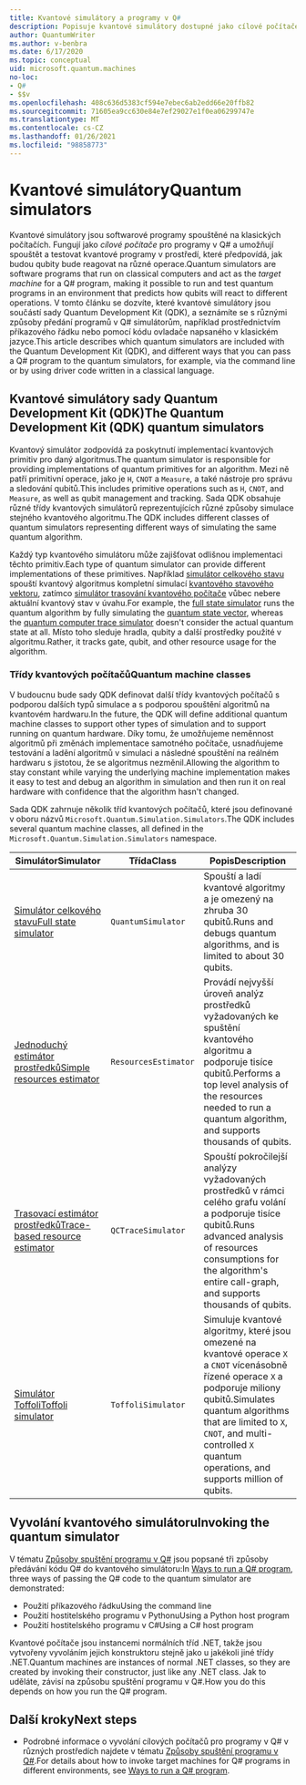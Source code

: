 ```yaml
---
title: Kvantové simulátory a programy v Q#
description: Popisuje kvantové simulátory dostupné jako cílové počítače pro programy v Q#.
author: QuantumWriter
ms.author: v-benbra
ms.date: 6/17/2020
ms.topic: conceptual
uid: microsoft.quantum.machines
no-loc:
- Q#
- $$v
ms.openlocfilehash: 408c636d5383cf594e7ebec6ab2edd66e20ffb82
ms.sourcegitcommit: 71605ea9cc630e84e7ef29027e1f0ea06299747e
ms.translationtype: MT
ms.contentlocale: cs-CZ
ms.lasthandoff: 01/26/2021
ms.locfileid: "98858773"
---
```

# <a name="quantum-simulators"></a><span data-ttu-id="b3006-103">Kvantové simulátory</span><span class="sxs-lookup"><span data-stu-id="b3006-103">Quantum simulators</span></span>

<span data-ttu-id="b3006-104">Kvantové simulátory jsou softwarové programy spouštěné na klasických počítačích. Fungují jako *cílové počítače* pro programy v Q# a umožňují spouštět a testovat kvantové programy v prostředí, které předpovídá, jak budou qubity bude reagovat na různé operace.</span><span class="sxs-lookup"><span data-stu-id="b3006-104">Quantum simulators are software programs that run on classical computers and act as the *target machine* for a Q# program, making it possible to run and test quantum programs in an environment that predicts how qubits will react to different operations.</span></span> <span data-ttu-id="b3006-105">V tomto článku se dozvíte, které kvantové simulátory jsou součástí sady Quantum Development Kit (QDK), a seznámíte se s různými způsoby předání programů v Q# simulátorům, například prostřednictvím příkazového řádku nebo pomocí kódu ovladače napsaného v klasickém jazyce.</span><span class="sxs-lookup"><span data-stu-id="b3006-105">This article describes which quantum simulators are included with the Quantum Development Kit (QDK), and different ways that you can pass a Q# program to the quantum simulators, for example, via the command line or by using driver code written in a classical language.</span></span>  



## <a name="the-quantum-development-kit-qdk-quantum-simulators"></a><span data-ttu-id="b3006-106">Kvantové simulátory sady Quantum Development Kit (QDK)</span><span class="sxs-lookup"><span data-stu-id="b3006-106">The Quantum Development Kit (QDK) quantum simulators</span></span>

<span data-ttu-id="b3006-107">Kvantový simulátor zodpovídá za poskytnutí implementací kvantových primitiv pro daný algoritmus.</span><span class="sxs-lookup"><span data-stu-id="b3006-107">The quantum simulator is responsible for providing implementations of quantum primitives for an algorithm.</span></span> <span data-ttu-id="b3006-108">Mezi ně patří primitivní operace, jako je `H`, `CNOT` a `Measure`, a také nástroje pro správu a sledování qubitů.</span><span class="sxs-lookup"><span data-stu-id="b3006-108">This includes primitive operations such as `H`, `CNOT`, and `Measure`, as well as qubit management and tracking.</span></span> <span data-ttu-id="b3006-109">Sada QDK obsahuje různé třídy kvantových simulátorů reprezentujících různé způsoby simulace stejného kvantového algoritmu.</span><span class="sxs-lookup"><span data-stu-id="b3006-109">The QDK includes different classes of quantum simulators representing different ways of simulating the same quantum algorithm.</span></span> 


<span data-ttu-id="b3006-110">Každý typ kvantového simulátoru může zajišťovat odlišnou implementaci těchto primitiv.</span><span class="sxs-lookup"><span data-stu-id="b3006-110">Each type of quantum simulator can provide different implementations of these primitives.</span></span> <span data-ttu-id="b3006-111">Například [simulátor celkového stavu](xref:microsoft.quantum.machines.full-state-simulator) spouští kvantový algoritmus kompletní simulací [kvantového stavového vektoru](xref:microsoft.quantum.glossary#quantum-state), zatímco [simulátor trasování kvantového počítače](xref:microsoft.quantum.machines.qc-trace-simulator.intro) vůbec nebere aktuální kvantový stav v úvahu.</span><span class="sxs-lookup"><span data-stu-id="b3006-111">For example, the [full state simulator](xref:microsoft.quantum.machines.full-state-simulator) runs the quantum algorithm by fully simulating the [quantum state vector](xref:microsoft.quantum.glossary#quantum-state), whereas the [quantum computer trace simulator](xref:microsoft.quantum.machines.qc-trace-simulator.intro) doesn't consider the actual quantum state at all.</span></span> <span data-ttu-id="b3006-112">Místo toho sleduje hradla, qubity a další prostředky použité v algoritmu.</span><span class="sxs-lookup"><span data-stu-id="b3006-112">Rather, it tracks gate, qubit, and other resource usage for the algorithm.</span></span>

### <a name="quantum-machine-classes"></a><span data-ttu-id="b3006-113">Třídy kvantových počítačů</span><span class="sxs-lookup"><span data-stu-id="b3006-113">Quantum machine classes</span></span>

<span data-ttu-id="b3006-114">V budoucnu bude sady QDK definovat další třídy kvantových počítačů s podporou dalších typů simulace a s podporou spouštění algoritmů na kvantovém hardwaru.</span><span class="sxs-lookup"><span data-stu-id="b3006-114">In the future, the QDK will define additional quantum machine classes to support other types of simulation and to support running on quantum hardware.</span></span> <span data-ttu-id="b3006-115">Díky tomu, že umožňujeme neměnnost algoritmů při změnách implementace samotného počítače, usnadňujeme testování a ladění algoritmů v simulaci a následné spouštění na reálném hardwaru s jistotou, že se algoritmus nezměnil.</span><span class="sxs-lookup"><span data-stu-id="b3006-115">Allowing the algorithm to stay constant while varying the underlying machine implementation makes it easy to test and debug an algorithm in simulation and then run it on real hardware with confidence that the algorithm hasn't changed.</span></span>

<span data-ttu-id="b3006-116">Sada QDK zahrnuje několik tříd kvantových počítačů, které jsou definované v oboru názvů `Microsoft.Quantum.Simulation.Simulators`.</span><span class="sxs-lookup"><span data-stu-id="b3006-116">The QDK includes several quantum machine classes, all defined in the `Microsoft.Quantum.Simulation.Simulators` namespace.</span></span>

|<span data-ttu-id="b3006-117">Simulátor</span><span class="sxs-lookup"><span data-stu-id="b3006-117">Simulator</span></span> |<span data-ttu-id="b3006-118">Třída</span><span class="sxs-lookup"><span data-stu-id="b3006-118">Class</span></span>|<span data-ttu-id="b3006-119">Popis</span><span class="sxs-lookup"><span data-stu-id="b3006-119">Description</span></span>|
|-----|------|---|
|[<span data-ttu-id="b3006-120">Simulátor celkového stavu</span><span class="sxs-lookup"><span data-stu-id="b3006-120">Full state simulator</span></span>](xref:microsoft.quantum.machines.full-state-simulator)| `QuantumSimulator` | <span data-ttu-id="b3006-121">Spouští a ladí kvantové algoritmy a je omezený na zhruba 30 qubitů.</span><span class="sxs-lookup"><span data-stu-id="b3006-121">Runs and debugs quantum algorithms, and is limited to about 30 qubits.</span></span> |
|[<span data-ttu-id="b3006-122">Jednoduchý estimátor prostředků</span><span class="sxs-lookup"><span data-stu-id="b3006-122">Simple resources estimator</span></span>](xref:microsoft.quantum.machines.resources-estimator)| `ResourcesEstimator` | <span data-ttu-id="b3006-123">Provádí nejvyšší úroveň analýz prostředků vyžadovaných ke spuštění kvantového algoritmu a podporuje tisíce qubitů.</span><span class="sxs-lookup"><span data-stu-id="b3006-123">Performs a top level analysis of the resources needed to run a quantum algorithm, and supports thousands of qubits.</span></span>|
|[<span data-ttu-id="b3006-124">Trasovací estimátor prostředků</span><span class="sxs-lookup"><span data-stu-id="b3006-124">Trace-based resource estimator</span></span>](xref:microsoft.quantum.machines.qc-trace-simulator.intro)|  `QCTraceSimulator` |<span data-ttu-id="b3006-125">Spouští pokročilejší analýzy vyžadovaných prostředků v rámci celého grafu volání a podporuje tisíce qubitů.</span><span class="sxs-lookup"><span data-stu-id="b3006-125">Runs advanced analysis of resources consumptions for the algorithm's entire call-graph, and supports thousands of qubits.</span></span>|
|[<span data-ttu-id="b3006-126">Simulátor Toffoli</span><span class="sxs-lookup"><span data-stu-id="b3006-126">Toffoli simulator</span></span>](xref:microsoft.quantum.machines.toffoli-simulator)| `ToffoliSimulator` |<span data-ttu-id="b3006-127">Simuluje kvantové algoritmy, které jsou omezené na kvantové operace `X` a `CNOT` vícenásobně řízené operace `X` a podporuje miliony qubitů.</span><span class="sxs-lookup"><span data-stu-id="b3006-127">Simulates quantum algorithms that are limited to `X`, `CNOT`, and multi-controlled `X` quantum operations, and supports million of qubits.</span></span> |

## <a name="invoking-the-quantum-simulator"></a><span data-ttu-id="b3006-128">Vyvolání kvantového simulátoru</span><span class="sxs-lookup"><span data-stu-id="b3006-128">Invoking the quantum simulator</span></span>

<span data-ttu-id="b3006-129">V tématu [Způsoby spuštění programu v Q#](xref:microsoft.quantum.guide.host-programs) jsou popsané tři způsoby předávání kódu Q# do kvantového simulátoru:</span><span class="sxs-lookup"><span data-stu-id="b3006-129">In [Ways to run a Q# program](xref:microsoft.quantum.guide.host-programs), three ways of passing the Q# code to the quantum simulator are demonstrated:</span></span> 

* <span data-ttu-id="b3006-130">Použití příkazového řádku</span><span class="sxs-lookup"><span data-stu-id="b3006-130">Using the command line</span></span>
* <span data-ttu-id="b3006-131">Použití hostitelského programu v Pythonu</span><span class="sxs-lookup"><span data-stu-id="b3006-131">Using a Python host program</span></span>
* <span data-ttu-id="b3006-132">Použití hostitelského programu v C#</span><span class="sxs-lookup"><span data-stu-id="b3006-132">Using a C# host program</span></span>

<span data-ttu-id="b3006-133">Kvantové počítače jsou instancemi normálních tříd .NET, takže jsou vytvořeny vyvoláním jejich konstruktoru stejně jako u jakékoli jiné třídy .NET.</span><span class="sxs-lookup"><span data-stu-id="b3006-133">Quantum machines are instances of normal .NET classes, so they are created by invoking their constructor, just like any .NET class.</span></span> <span data-ttu-id="b3006-134">Jak to uděláte, závisí na způsobu spuštění programu v Q#.</span><span class="sxs-lookup"><span data-stu-id="b3006-134">How you do this depends on how you run the Q# program.</span></span>

## <a name="next-steps"></a><span data-ttu-id="b3006-135">Další kroky</span><span class="sxs-lookup"><span data-stu-id="b3006-135">Next steps</span></span>

* <span data-ttu-id="b3006-136">Podrobné informace o vyvolání cílových počítačů pro programy v Q# v různých prostředích najdete v tématu [Způsoby spuštění programu v Q#](xref:microsoft.quantum.guide.host-programs).</span><span class="sxs-lookup"><span data-stu-id="b3006-136">For details about how to invoke target machines for Q# programs in different environments, see [Ways to run a Q# program](xref:microsoft.quantum.guide.host-programs).</span></span>
